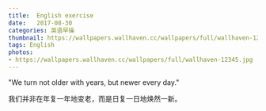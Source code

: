 ```yaml
---
title:  English exercise
date:   2017-08-30
categories: 英语早操
thumbnail: https://wallpapers.wallhaven.cc/wallpapers/full/wallhaven-12345.jpg
tags: English
photos:
- https://wallpapers.wallhaven.cc/wallpapers/full/wallhaven-12345.jpg
---
```


"We turn not older with years, but newer every day."
<p>我们并非在年复一年地变老，而是日复一日地焕然一新。</p>
